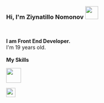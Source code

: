 ### Hi, I'm Ziynatillo Nomonov  <img src="https://media.giphy.com/media/hvRJCLFzcasrR4ia7z/giphy.gif" width="35px" >
<br />

<b>I am Front End Developer. </b> 
<br />
I'm 19 years old.
<br />
<br />
<b> My Skills </b>
<br />
<code>
<img src="https://www.google.com/url?sa=i&url=https%3A%2F%2Fwebref.ru%2Fref&psig=AOvVaw3rBSqrJLC4xTTJQBqcqQ27&ust=1652951050672000&source=images&cd=vfe&ved=0CAwQjRxqFwoTCIiJodTY6PcCFQAAAAAdAAAAABAI" height="40px" >
</code>
<code>
<img src="https://user-images.githubusercontent.com/99414057/169002515-a7c3280e-84e2-4dd7-a9bc-e73ab5a0713c.png" height="25px" >
</code>

